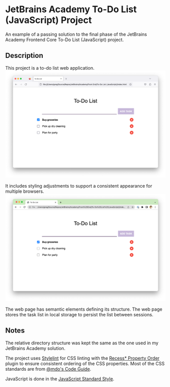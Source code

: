# JetBrains Academy To-Do List (JavaScript) Project

An example of a passing solution to the final phase of the JetBrains Academy Frontend Core To-Do List (JavaScript) project.

## Description

This project is a to-do list web application.
</br>
<img src="screenshot1.png">

It includes styling adjustments to support a consistent appearance for multiple browsers.
</br>
<img src="screenshot2.png">

The web page has semantic elements defining its structure. The web page stores the task list in local storage to persist the list between sessions.

## Notes

The relative directory structure was kept the same as the one used in my JetBrains Academy solution.

The project uses [Stylelint](https://stylelint.io/) for CSS linting with the [Recess* Property Order](https://github.com/stormwarning/stylelint-config-recess-order) plugin to ensure consistent ordering of the CSS properties. Most of the CSS standards are from [@mdo's Code Guide](https://codeguide.co/#css-syntax).

JavaScript is done in the [JavaScript Standard Style](https://standardjs.com/).
